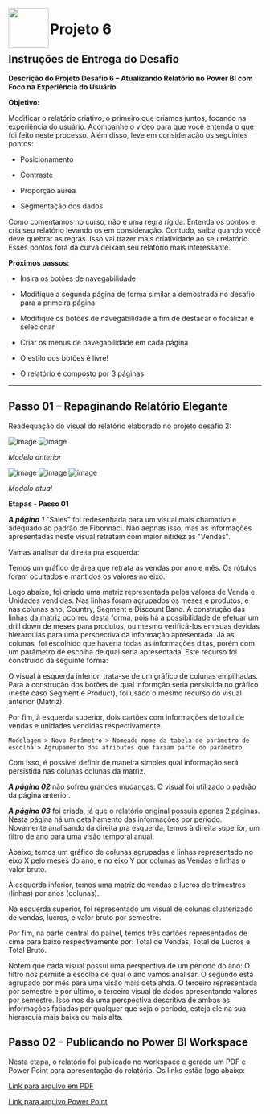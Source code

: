 <picture> <img align="left" src="https://hermes.digitalinnovation.one/tracks/b9b2973e-b2be-4bf0-b6b2-57a6c8354a95.png" width = 80px></picture> 
# Projeto 6

## Instruções de Entrega do Desafio

**Descrição do Projeto Desafio 6 – Atualizando Relatório no Power BI com Foco na Experiência do Usuário**

**Objetivo:**

Modificar o relatório criativo, o primeiro que criamos juntos, focando na experiência do usuário. Acompanhe o vídeo para que você entenda o que foi feito neste processo. Além disso, leve em consideração os seguintes pontos:

- Posicionamento

- Contraste

- Proporção áurea

- Segmentação dos dados

Como comentamos no curso, não é uma regra rígida. Entenda os pontos e cria seu relatório levando os em consideração. Contudo, saiba quando você deve quebrar as regras. Isso vai trazer mais criatividade ao seu relatório. Esses pontos fora da curva deixam seu relatório mais interessante.

**Próximos passos:**

- Insira os botões de navegabilidade

- Modifique a segunda página de forma similar a demostrada no desafio para a primeira página

- Modifique os botões de navegabilidade a fim de destacar o focalizar e selecionar

- Criar os menus de navegabilidade em cada página

- O estilo dos botões é livre!

- O relatório é composto por 3 páginas
______________________________________________________________________________________________________________________________________________

## Passo 01 – Repaginando Relatório Elegante

Readequação do visual do relatório elaborado no projeto desafio 2:

![image](https://user-images.githubusercontent.com/116984176/215349298-79bc496e-9021-4a65-b640-2fb88a5a9718.png)
![image](https://user-images.githubusercontent.com/116984176/215349308-be6d70d6-cc91-404f-9797-94725694bd90.png)

_Modelo anterior_

![image](https://user-images.githubusercontent.com/116984176/215349373-5f8767f1-6cfa-4eef-b526-530c76781d74.png)
![image](https://user-images.githubusercontent.com/116984176/215349383-1bfc4a8d-375b-4950-a64c-3f88797455a7.png)
![image](https://user-images.githubusercontent.com/116984176/215349395-8f3181c7-73dc-43bd-9af1-f1709bbd407b.png)

_Modelo atual_

**Etapas - Passo 01**

**_A página 1_** "Sales" foi redesenhada para um visual mais chamativo e adequado ao padrão de Fibonnaci. Não aepnas isso, mas as informações apresentadas neste visual retratam com maior nitidez as "Vendas".

Vamas analisar da direita pra esquerda: 

Temos um gráfico de área que retrata as vendas por ano e mês. Os rótulos foram ocultados e mantidos os valores no eixo.

Logo abaixo, foi criado uma matriz representada pelos valores de Venda e Unidades vendidas. Nas linhas foram agrupados os meses e produtos, e nas colunas ano, Country, Segment e Discount Band. 
A construção das linhas da matriz ocorreu desta forma, pois há a possibilidade de efetuar um drill down de meses para produtos, ou mesmo verificá-los em suas devidas hierarquias para uma perspectiva da informação apresentada. 
Já as colunas, foi escolhido que haveria todas as informações ditas, porém com um parâmetro de escolha de qual seria apresentada. Este recurso foi construído da seguinte forma:

O visual à esquerda inferior, trata-se de um gráfico de colunas empilhadas. Para a construção dos botões de qual informção seria persistida no gráfico (neste caso Segment e Product), foi usado o mesmo recurso do visual anterior (Matriz).

Por fim, à esquerda superior, dois cartões com informações de total de vendas e unidades vendidas respectivamente.

    Modelagem > Novo Parâmetro > Nomeado nome da tabela de parâmetro de escolha > Agrupamento dos atributos que fariam parte do parâmetro
    
Com isso, é possível definir de maneira simples qual informação será persistida nas colunas colunas da matriz.

**_A página 02_** não sofreu grandes mudanças. O visual foi utilizado o padrão da página anterior.

**_A página 03_** foi criada, já que o relatório original possuia apenas 2 páginas. Nesta página há um detalhamento das informações por período. Novamente analisando da direita pra esquerda, temos à direita superior, um filtro de ano para uma visão temporal anual.

Abaixo, temos um gráfico de colunas agrupadas e linhas representado no eixo X pelo meses do ano, e no eixo Y por colunas as Vendas e linhas o valor bruto.

À esquerda inferior, temos uma matriz de vendas e lucros de trimestres (linhas) por anos (colunas).

Na esquerda superior, foi representado um visual de colunas clusterizado de vendas, lucros, e valor bruto por semestre.

Por fim, na parte central do painel, temos três cartões representados de cima para baixo respectivamente por: Total de Vendas, Total de Lucros e Total Bruto.

Notem que cada visual possui uma perspectiva de um período do ano: O filtro nos permite a escolha de qual o ano vamos analisar. O segundo está agrupado por mês para uma visão mais detalahda. O terceiro representada por semestre e por último, o terceiro visual de dados apresentando valores por semestre. Isso nos da uma perspectiva descritiva de ambas as informações fatiadas por qualquer que seja o período, esteja ele na sua hierarquia mais baixa ou mais alta.

## Passo 02 – Publicando no Power BI Workspace

Nesta etapa, o relatório foi publicado no workspace e gerado um PDF e Power Point para apresentação do relatório. Os links estão logo abaixo:

[Link para arquivo em PDF](https://github.com/IsraelEvangelista/Power-Bi-Analyst/blob/main/Projeto%206%20Modulo%205/Projeto%20Elegante%20Atualizado.pdf)

[Link para arquivo Power Point](https://github.com/IsraelEvangelista/Power-Bi-Analyst/blob/main/Projeto%206%20Modulo%205/Projeto%20-%20Relat%C3%B3rio%20Elegante%20Atualizado.pptx)
